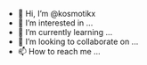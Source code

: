 - 👋 Hi, I’m @kosmotikx
- 👀 I’m interested in ...
- 🌱 I’m currently learning ...
- 💞️ I’m looking to collaborate on ...
- 📫 How to reach me ...

<!---
kosmotikx/kosmotikx is a ✨ special ✨ repository because its `README.md` (this file) appears on your GitHub profile.
You can click the Preview link to take a look at your changes.
--->
